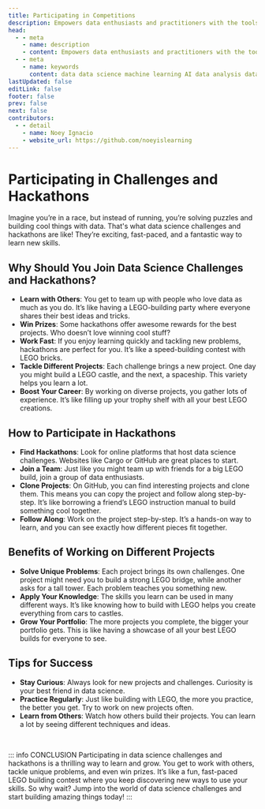 ```yaml
---
title: Participating in Competitions
description: Empowers data enthusiasts and practitioners with the tools and knowledge to unlock the potential of data.
head:
  - - meta
    - name: description
    - content: Empowers data enthusiasts and practitioners with the tools and knowledge to unlock the potential of data.
  - - meta
    - name: keywords
      content: data data science machine learning AI data analysis data-driven data enthusiasts data practitioners
lastUpdated: false
editLink: false
footer: false
prev: false
next: false
contributors:
  - - detail
    - name: Noey Ignacio
    - website_url: https://github.com/noeyislearning
---
```


# Participating in Challenges and Hackathons

Imagine you’re in a race, but instead of running, you’re solving puzzles and building cool things with data. That's what data science challenges and hackathons are like! They’re exciting, fast-paced, and a fantastic way to learn new skills.

## Why Should You Join Data Science Challenges and Hackathons?

- **Learn with Others**: You get to team up with people who love data as much as you do. It’s like having a LEGO-building party where everyone shares their best ideas and tricks.
- **Win Prizes**: Some hackathons offer awesome rewards for the best projects. Who doesn’t love winning cool stuff?
- **Work Fast**: If you enjoy learning quickly and tackling new problems, hackathons are perfect for you. It’s like a speed-building contest with LEGO bricks.
- **Tackle Different Projects**: Each challenge brings a new project. One day you might build a LEGO castle, and the next, a spaceship. This variety helps you learn a lot.
- **Boost Your Career**: By working on diverse projects, you gather lots of experience. It’s like filling up your trophy shelf with all your best LEGO creations.

## How to Participate in Hackathons

- **Find Hackathons**: Look for online platforms that host data science challenges. Websites like Cargo or GitHub are great places to start.
- **Join a Team**: Just like you might team up with friends for a big LEGO build, join a group of data enthusiasts.
- **Clone Projects**: On GitHub, you can find interesting projects and clone them. This means you can copy the project and follow along step-by-step. It’s like borrowing a friend’s LEGO instruction manual to build something cool together.
- **Follow Along**: Work on the project step-by-step. It’s a hands-on way to learn, and you can see exactly how different pieces fit together.

## Benefits of Working on Different Projects

- **Solve Unique Problems**: Each project brings its own challenges. One project might need you to build a strong LEGO bridge, while another asks for a tall tower. Each problem teaches you something new.
- **Apply Your Knowledge**: The skills you learn can be used in many different ways. It’s like knowing how to build with LEGO helps you create everything from cars to castles.
- **Grow Your Portfolio**: The more projects you complete, the bigger your portfolio gets. This is like having a showcase of all your best LEGO builds for everyone to see.

## Tips for Success

- **Stay Curious**: Always look for new projects and challenges. Curiosity is your best friend in data science.
- **Practice Regularly**: Just like building with LEGO, the more you practice, the better you get. Try to work on new projects often.
- **Learn from Others**: Watch how others build their projects. You can learn a lot by seeing different techniques and ideas.

<br />

::: info CONCLUSION
Participating in data science challenges and hackathons is a thrilling way to learn and grow. You get to work with others, tackle unique problems, and even win prizes. It’s like a fun, fast-paced LEGO building contest where you keep discovering new ways to use your skills. So why wait? Jump into the world of data science challenges and start building amazing things today!
:::

